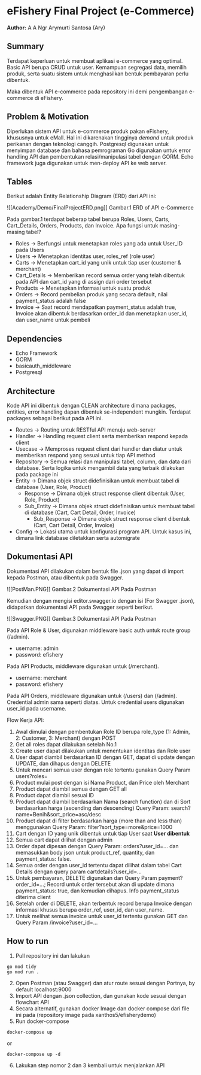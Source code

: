# eFishery Final Project (e-Commerce)

**Author:** A A Ngr Arymurti Santosa (Ary)

## Summary

Terdapat keperluan untuk membuat aplikasi e-commerce yang optimal. Basic API berupa CRUD untuk user. Kemampuan segregasi data, memilih produk, serta suatu sistem untuk menghasilkan bentuk pembayaran perlu dibentuk.

Maka dibentuk API e-commerce pada repository ini demi pengembangan e-commerce di eFishery.

## Problem & Motivation

Diperlukan sistem API untuk e-commerce produk pakan eFishery, khususnya untuk eMall. Hal ini dikarenakan tingginya _demand_ untuk produk perikanan dengan teknologi canggih. Postgresql digunakan untuk menyimpan database dan bahasa pemrograman Go digunakan untuk error handling API dan pembentukan relasi/manipulasi tabel dengan GORM. Echo framework juga digunakan untuk men-deploy API ke web server.

## Tables

Berikut adalah Entity Relationship Diagram (ERD) dari API ini:

![[Academy/Demo/FinalProjectERD.png]]
												Gambar.1 ERD of API e-Commerce

Pada gambar.1 terdapat beberap tabel berupa Roles, Users, Carts, Cart_Details, Orders, Products, dan Invoice. Apa fungsi untuk masing-masing tabel?
* Roles -> Berfungsi untuk menetapkan roles yang ada untuk User_ID pada Users
* Users -> Menetapkan identitas user, roles_ref (role user)
* Carts -> Menetapkan cart_id yang unik untuk tiap user (customer & merchant)
* Cart_Details -> Memberikan record semua order yang telah dibentuk pada API dan cart_id yang di assign dari order tersebut
* Products -> Menetapkan informasi untuk suatu produk
* Orders -> Record pembelian produk yang secara default, nilai payment_status adalah false
* Invoice -> Saat record mendapatkan payment_status adalah true, Invoice akan dibentuk berdasarkan order_id dan menetapkan user_id, dan user_name untuk pembeli

## Dependencies
* Echo Framework
* GORM
* basicauth_middleware
* Postgresql

## Architecture
Kode API ini dibentuk dengan CLEAN architecture dimana packages, entities, error handling dapan dibentuk se-independent mungkin. Terdapat packages sebagai berikut pada API ini.
* Routes -> Routing untuk RESTful API menuju web-server
* Handler -> Handling request client serta memberikan respond kepada client
* Usecase -> Memproses request client dari handler dan diatur untuk memberikan respond yang sesuai untuk tiap API method 
* Repository -> Semua relasi dan manipulasi tabel, column, dan data dari database. Serta logika untuk mengambil data yang terbaik dilakukan pada package ini
* Entity -> Dimana objek struct didefinisikan untuk membuat tabel di database (User, Role, Product)
	* Response -> Dimana objek struct response client dibentuk (User, Role, Product)
	* Sub_Entity -> Dimana objek struct didefinisikan untuk membuat tabel di database (Cart, Cart Detail, Order, Invoice)
		* Sub_Response -> Dimana objek struct response client dibentuk (Cart, Cart Detail, Order, Invoice)
* Config -> Lokasi utama untuk konfigurasi program API. Untuk kasus ini, dimana link database diletakkan serta automigrate

## Dokumentasi API
Dokumentasi API dilakukan dalam bentuk file .json yang dapat di import kepada Postman, atau dibentuk pada Swagger.

![[PostMan.PNG]]
												Gambar.2 Dokumentasi API Pada Postman

Kemudian dengan mengisi editor.swagger.io dengan isi (For Swagger .json), didapatkan dokumentasi API pada Swagger seperti berikut.

![[Swagger.PNG]]
											Gambar.3 Dokumentasi API Pada Postman

Pada API Role & User, digunakan middleware basic auth untuk route group (/admin). 
* username: admin
* password: efishery

Pada API Products, middleware digunakan untuk (/merchant).
* username: merchant
* password: efishery

Pada API Orders, middleware digunakan untuk (/users) dan (/admin). Credential admin sama seperti diatas. Untuk credential users digunakan user_id pada username.

Flow Kerja API:
1. Awal dimulai dengan pembentukan Role ID berupa role_type (1: Admin, 2: Customer, 3: Merchant) dengan POST
2. Get all roles dapat dilakukan setelah No.1
3. Create user dapat dilakukan untuk menentukan identitas dan Role user
4. User dapat diambil berdasarkan ID dengan GET, dapat di update dengan UPDATE, dan dihapus dengan DELETE
5. Untuk mencari semua user dengan role tertentu gunakan Query Param users?roles=
6. Product mulai post dengan isi Nama Product, dan Price oleh Merchant
7. Product dapat diambil semua dengan GET all
8. Product dapat diambil sesuai ID
9. Product dapat diambil berdasarkan Nama (search function) dan di Sort berdasarkan harga (ascending dan descending) Query Param: search?name=Benih&sort_price=asc/desc
10. Product dapat di filter berdasarkan harga (more than and less than) menggunakan Query Param: filter?sort_type=more&price=1000
11. Cart dengan ID yang unik dibentuk untuk tiap User saat **User dibentuk**
12. Semua cart dapat dilihat dengan admin
13. Order dapat dipesan dengan Query Param: orders?user_id=... dan memasukkan body json untuk product_ref, quantity, dan payment_status: false.
14. Semua order dengan user_id tertentu dapat dilihat dalam tabel Cart Details dengan query param cartdetails?user_id=...
15. Untuk pembayaran, DELETE digunakan dan Query Param payment?order_id=...; Record untuk order tersebut akan di update dimana payment_status: true, dan kemudian dihapus. Info payment_status diterima client
16. Setelah order di DELETE, akan terbentuk record berupa Invoice dengan informasi khusus berupa order_ref, user_id, dan user_name.
17. Untuk melihat semua invoice untuk user_id tertentu gunakan GET dan Query Param /invoice?user_id=...

## How to run
1. Pull repository ini dan lakukan

```
go mod tidy
go mod run .
```
2. Open Postman (atau Swagger) dan atur route sesuai dengan Portnya, by default localhost:9000
3. Import API dengan .json collection, dan gunakan kode sesuai dengan flowchart API
4. Secara alternatif, gunakan docker Image dan docker compose dari file ini pada (repository image pada xanthos5/efisherydemo)
5. Run docker-compose

```
docker-compose up 
 ```
 or
```
docker-compose up -d
```

6. Lakukan step nomor 2 dan 3 kembali untuk menjalankan API